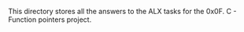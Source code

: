 This directory stores all the answers to the ALX tasks for the 0x0F. C - Function pointers project. 

